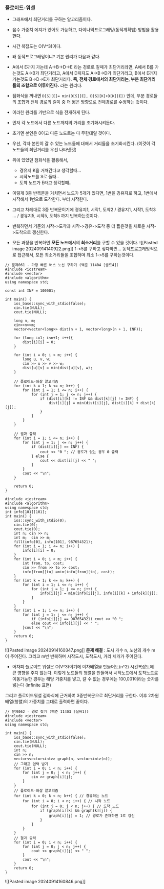 ### 플로이드-워셜
- 그래프에서 최단거리를 구하는 알고리즘이다.
- 음수 가중치 에지가 있어도 가능하고, 다이나믹프로그래밍(동적계획법) 방법을 활용한다.
- 시간 복잡도는 O(V^3)이다.

- 왜 동적프로그래밍이냐? 기본 원리가 다음과 같다.
- A에서 E까지 가는데 A->B->D->E 라는 경로로 갈때가 최단거리라면, A에서 B를 가는것도 A->B가 최단거리고,  A에서 D까지도 A->B->D가 최단거리고, B에서 E까지 가는것도 B->D->E가 최단거리다. **즉, 전체 경로에서의 최단거리는, 부분 최단거리들의 조합으로 이루어진다.** 라는 원리다.
- 점화식을 꺼내면 `D[S][E]= min(D[S][E], D[S][K]+D[K][E])` 인데, 부분 경로들의 조합과 전체 경로의 길이 중 더 짧은 방향으로 전체경로를 수정하는 것이다.
- 이러한 원리를 기반으로 식을 전개하게 된다.

- 먼저 각 노드에서 다른 노드까지의 거리를 초기화시켜둔다.
- 초기엔 본인은 0이고 다른 노드로는 다 무한대일 것이다.
- 우선, 각자 본인이 갈 수 있는 노드들에 대해서 거리들을 초기화시킨다.  (이것이 각 노드들의 최단거리를 우선 나타낸것)
- 위에 있었던 점화식을 활용해서, 
	- 경유지 K을 거쳐간다고 생각할때...
	- 시작노드를 S로 둘때..
	- 도착 노드가 E라고 생각할때..
- 이렇게 3중 반복문을 거치면서 노드가 5개가 있다면, 1번을 경유지로 하고, 1번에서 시작해서 1번으로 도착한다. 부터 시작한다.
- 그리고 차례대로 3중 반복문이기에 경유지1, 시작1, 도착2 / 경유지1, 시작1, 도착3 ... / 경유지5, 시작5, 도착5 까지 반복하는것이다.
- 반복하면서 기존의 시작->도착과 시작->경유->도착 중 더 짧은것을 새로운 시작->도착으로 갱신한다.
- 모든 과정을 반복하면 **모든 노드**에서의 **최소거리**를 구할 수 있을 것이다.
![[Pasted image 20240914140922.png]]
1->5를 구하고 싶다하면...
동적프로그래밍적으로 접근해서, 모든 최소거리들을 조합하며 최소 1->5를 구하는것이다.

```
// 문제061 - 가장 빠른 버스 노선 구하기 (백준 11404 [골드4])
#include <iostream>
#include <vector>
#include <algorithm>
using namespace std;

const int INF = 100001;

int main() {
    ios_base::sync_with_stdio(false);
    cin.tie(NULL);
    cout.tie(NULL);

    long n, m;
    cin>>n>>m;
    vector<vector<long>> dist(n + 1, vector<long>(n + 1, INF));

    for (long i=1; i<n+1; i++){
        dist[i][i] = 0;
    }
    
    for (int i = 0; i < m; i++) {
        long u, v, w;
        cin >> u >> v >> w;
        dist[u][v] = min(dist[u][v], w);
    }
    
    // 플로이드-와샬 알고리즘
    for (int k = 1; k <= n; k++) {
        for (int i = 1; i <= n; i++) {
            for (int j = 1; j <= n; j++) {
                if (dist[i][k] != INF && dist[k][j] != INF) {
                    dist[i][j] = min(dist[i][j], dist[i][k] + dist[k][j]);
                }
            }
        }
    }
    
    // 결과 출력
    for (int i = 1; i <= n; i++) {
        for (int j = 1; j <= n; j++) {
            if (dist[i][j] == INF) {
                cout << "0 "; // 경로가 없는 경우 0 출력
            } else {
                cout << dist[i][j] << " ";
            }
        }
        cout << "\n";
    }

    return 0;
}
```
```
#include <iostream>
#include <algorithm>
using namespace std; 
int info[101][101];
int main() {
	ios::sync_with_stdio(0); 
	cin.tie(0); 
	cout.tie(0); 
	int n; cin >> n; 
	int m;  cin >> m; 
	fill(info[0], info[101], 987654321); 
	for (int i = 1; i <= n; i++) {
		info[i][i] = 0; 
	}
	for (int i = 0; i < m; i++) {
		int from, to, cost; 
		cin >> from >> to >> cost; 
		info[from][to] =min(info[from][to], cost); 
	}
	for (int k = 1; k <= n; k++) {
		for (int i = 1; i <= n; i++) {
			for (int j = 1; j <= n; j++) {
				info[i][j] = min(info[i][j], info[i][k] + info[k][j]);
			}
		}
	}
	for (int i = 1; i <= n; i++) {
		for (int j = 1; j <= n; j++) {
			if (info[i][j] == 987654321) cout << "0 "; 
			else cout << info[i][j] << " ";
		}cout << "\n";
	}
	return 0; 
}
```
![[Pasted image 20240914160347.png]]
**문제 해결** : 도시 개수 n, 노선의 개수 m이 주어진다. 그리고 m번 반복하며 시작도시, 도착도시, 거리 세개가 주어진다.
- 어차피 플로이드 워셜은 O(V^3)이기에 이차배열을 만들어도(n^2) 시간복잡도에 큰 영향을 주지 않는다.
이렇게 노드들의 행렬을 만들어서 시작노드에서 도착노드로 이동가능한 경우는 해당 가중치를 넣고, 갈 수 없는 경우에는 100,001이라는 숫자를 넣는다 (infinite 표현)

그리고 플로이드워셜 점화식에 근거하여 3중반복문으로 최단거리를 구한다.
이후 2차원배열(행렬)의 가중치를 그대로 출력하면 끝이다.

```
// 문제062 - 경로 찾기 (백준 11403 [실버1])
#include <iostream>
#include <vector>
using namespace std;

int main() {
    ios_base::sync_with_stdio(false);
    cin.tie(NULL);
    cout.tie(NULL);
    int n;
    cin >> n;
    vector<vector<int>> graph(n, vector<int>(n));
    // 그래프 입력 받기
    for (int i = 0; i < n; i++) {
        for (int j = 0; j < n; j++) {
            cin >> graph[i][j];
        }
    }
    // 플로이드-와샬 알고리즘
    for (int k = 0; k < n; k++) { // 경유하는 노드
        for (int i = 0; i < n; i++) { // 시작 노드
            for (int j = 0; j < n; j++) { // 도착 노드
                if (graph[i][k] && graph[k][j]) {
                    graph[i][j] = 1; // 경로가 존재하면 1로 갱신
                }
            }
        }
    }
    // 결과 출력
    for (int i = 0; i < n; i++) {
        for (int j = 0; j < n; j++) {
            cout << graph[i][j] << " ";
        }
        cout << "\n";
    }
    return 0;
}
```
![[Pasted image 20240914160846.png]]